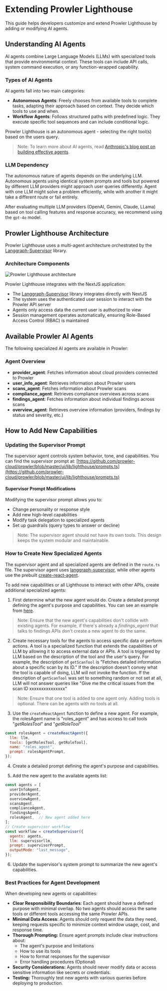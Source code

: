 # Extending Prowler Lighthouse

This guide helps developers customize and extend Prowler Lighthouse by adding or modifying AI agents.

## Understanding AI Agents

AI agents combine Large Language Models (LLMs) with specialized tools that provide environmental context. These tools can include API calls, system command execution, or any function-wrapped capability.

### Types of AI Agents

AI agents fall into two main categories:

- **Autonomous Agents**: Freely chooses from available tools to complete tasks, adapting their approach based on context. They decide which tools to use and when.
- **Workflow Agents**: Follows structured paths with predefined logic. They execute specific tool sequences and can include conditional logic.

Prowler Lighthouse is an autonomous agent - selecting the right tool(s) based on the users query.

> Note: To learn more about AI agents, read [Anthropic's blog post on building effective agents](https://www.anthropic.com/engineering/building-effective-agents).

### LLM Dependency

The autonomous nature of agents depends on the underlying LLM. Autonomous agents using identical system prompts and tools but powered by different LLM providers might approach user queries differently. Agent with one LLM might solve a problem efficiently, while with another it might take a different route or fail entirely.

After evaluating multiple LLM providers (OpenAI, Gemini, Claude, LLama) based on tool calling features and response accuracy, we recommend using the `gpt-4o` model.

## Prowler Lighthouse Architecture

Prowler Lighthouse uses a multi-agent architecture orchestrated by the [Langgraph-Supervisor](https://www.npmjs.com/package/@langchain/langgraph-supervisor) library.

### Architecture Components

<img src="../../tutorials/img/lighthouse-architecture.png" alt="Prowler Lighthouse architecture">

Prowler Lighthouse integrates with the NextJS application:

- The [Langgraph-Supervisor](https://www.npmjs.com/package/@langchain/langgraph-supervisor) library integrates directly with NextJS
- The system uses the authenticated user session to interact with the Prowler API server
- Agents only access data the current user is authorized to view
- Session management operates automatically, ensuring Role-Based Access Control (RBAC) is maintained

## Available Prowler AI Agents

The following specialized AI agents are available in Prowler:

### Agent Overview

- **provider_agent**: Fetches information about cloud providers connected to Prowler
- **user_info_agent**: Retrieves information about Prowler users
- **scans_agent**: Fetches information about Prowler scans
- **compliance_agent**: Retrieves compliance overviews across scans
- **findings_agent**: Fetches information about individual findings across scans
- **overview_agent**: Retrieves overview information (providers, findings by status and severity, etc.)

## How to Add New Capabilities

### Updating the Supervisor Prompt

The supervisor agent controls system behavior, tone, and capabilities. You can find the supervisor prompt at: [https://github.com/prowler-cloud/prowler/blob/master/ui/lib/lighthouse/prompts.ts](https://github.com/prowler-cloud/prowler/blob/master/ui/lib/lighthouse/prompts.ts)

#### Supervisor Prompt Modifications

Modifying the supervisor prompt allows you to:

- Change personality or response style
- Add new high-level capabilities
- Modify task delegation to specialized agents
- Set up guardrails (query types to answer or decline)

> Note: The supervisor agent should not have its own tools. This design keeps the system modular and maintainable.

### How to Create New Specialized Agents

The supervisor agent and all specialized agents are defined in the `route.ts` file. The supervisor agent uses [langgraph-supervisor](https://www.npmjs.com/package/@langchain/langgraph-supervisor), while other agents use the prebuilt [create-react-agent](https://langchain-ai.github.io/langgraphjs/how-tos/create-react-agent/).

To add new capabilities or all Lighthouse to interact with other APIs, create additional specialized agents:

1. First determine what the new agent would do. Create a detailed prompt defining the agent's purpose and capabilities. You can see an example from [here](https://github.com/prowler-cloud/prowler/blob/master/ui/lib/lighthouse/prompts.ts#L359-L385).
> Note: Ensure that the new agent's capabilities don't collide with existing agents. For example, if there's already a *findings_agent* that talks to findings APIs don't create a new agent to do the same.

2. Create necessary tools for the agents to access specific data or perform actions. A tool is a specialized function that extends the capabilities of LLM by allowing it to access external data or APIs. A tool is triggered by LLM based on the description of the tool and the user's query.
For example, the description of `getScanTool` is "Fetches detailed information about a specific scan by its ID." If the description doesn't convey what the tool is capable of doing, LLM will not invoke the function. If the description of `getScanTool` was set to something random or not set at all, LLM will not answer queries like "Give me the critical issues from the scan ID xxxxxxxxxxxxxxx"
> Note: Ensure that one tool is added to one agent only. Adding tools is optional. There can be agents with no tools at all.

3. Use the `createReactAgent` function to define a new agent. For example, the rolesAgent name is "roles_agent" and has access to call tools "*getRolesTool*" and "*getRoleTool*"
```js
const rolesAgent = createReactAgent({
  llm: llm,
  tools: [getRolesTool, getRoleTool],
  name: "roles_agent",
  prompt: rolesAgentPrompt,
});
```

4. Create a detailed prompt defining the agent's purpose and capabilities.

5. Add the new agent to the available agents list:
```js
const agents = [
  userInfoAgent,
  providerAgent,
  overviewAgent,
  scansAgent,
  complianceAgent,
  findingsAgent,
  rolesAgent,  // New agent added here
];
// Create supervisor workflow
const workflow = createSupervisor({
  agents: agents,
  llm: supervisorllm,
  prompt: supervisorPrompt,
  outputMode: "last_message",
});
```

6. Update the supervisor's system prompt to summarize the new agent's capabilities.

### Best Practices for Agent Development

When developing new agents or capabilities:

- **Clear Responsibility Boundaries**: Each agent should have a defined purpose with minimal overlap. No two agents should access the same tools or different tools accessing the same Prowler APIs.
- **Minimal Data Access**: Agents should only request the data they need, keeping requests specific to minimize context window usage, cost, and response time.
- **Thorough Prompting:** Ensure agent prompts include clear instructions about:
    - The agent's purpose and limitations
    - How to use its tools
    - How to format responses for the supervisor
    - Error handling procedures (Optional)
- **Security Considerations:** Agents should never modify data or access sensitive information like secrets or credentials.
- **Testing:** Thoroughly test new agents with various queries before deploying to production.
